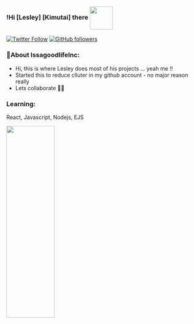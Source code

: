 ### !Hi [Lesley] [Kimutai] there <img  align="center" width="60" hight="150" src="https://media.giphy.com/media/gM5qFksULw54NMWyry/giphy.gif" >

[![Twitter Follow](https://img.shields.io/twitter/follow/KimutaiLesley?color=%231DA1F2&label=Leskim&logo=twitter&style=for-the-badge)](https://twitter.com/KimutaiLesley) [![GitHub followers](https://img.shields.io/github/followers/Leskim?color=181717&label=Leskim&logo=github&style=for-the-badge)](https://github.com/Leskim)

### 🙋‍About IssagoodlifeInc:

- Hi, this is where Lesley does most of his projects ... yeah me !! 
- Started this to reduce clluter in my github account - no major reason really 
- Lets collaborate 💪🏾

### Learning:

React, Javascript, Nodejs, EJS 


<img width="50%" height="500" src="https://media.giphy.com/media/SSM6HdOicCahnOZ5hM/giphy.gif">

